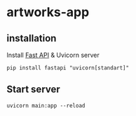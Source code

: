 # artworks-app

## installation

Install [Fast API](https://fastapi.tiangolo.com/) & Uvicorn server

`pip install fastapi "uvicorn[standart]"`

## Start server

`uvicorn main:app --reload`